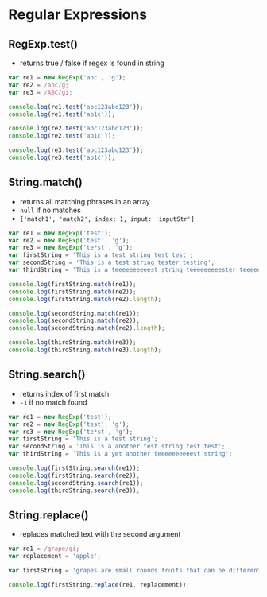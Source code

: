 # Regular Expressions

## RegExp.test()
  - returns true / false if regex is found in string

```js
var re1 = new RegExp('abc', 'g');
var re2 = /abc/g;
var re3 = /ABC/gi;

console.log(re1.test('abc123abc123'));
console.log(re1.test('ab1c'));

console.log(re2.test('abc123abc123'));
console.log(re2.test('ab1c'));

console.log(re3.test('abc123abc123'));
console.log(re3.test('ab1c'));
```

## String.match()

  - returns all matching phrases in an array
  - `null` if no matches
  - `['match1', 'match2', index: 1, input: 'inputStr']`

```js
var re1 = new RegExp('test');
var re2 = new RegExp('test', 'g');
var re3 = new RegExp('te*st', 'g');
var firstString = 'This is a test string test test';
var secondString = 'This is a test string tester testing';
var thirdString = 'This is a teeeeeeeeeest string teeeeeeeeester teeeeeeeeesting';

console.log(firstString.match(re1));
console.log(firstString.match(re2));
console.log(firstString.match(re2).length);

console.log(secondString.match(re1));
console.log(secondString.match(re2));
console.log(secondString.match(re2).length);

console.log(thirdString.match(re3));
console.log(thirdString.match(re3).length);
```


## String.search()
  - returns index of first match
  - `-1` if no match found

```js
var re1 = new RegExp('test');
var re2 = new RegExp('test', 'g');
var re3 = new RegExp('te*st', 'g');
var firstString = 'This is a test string';
var secondString = 'This is a another test string test test';
var thirdString = 'This is a yet another teeeeeeeeeest string';

console.log(firstString.search(re1));
console.log(firstString.search(re2));
console.log(secondString.search(re1));
console.log(thirdString.search(re3));
```


## String.replace()
  - replaces matched text with the second argument

```js
var re1 = /grape/gi;
var replacement = 'apple';

var firstString = 'grapes are small rounds fruits that can be different colors and I like drinking grape juice';

console.log(firstString.replace(re1, replacement));
```

